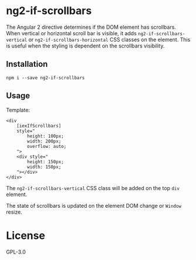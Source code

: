 # ng2-if-scrollbars

The Angular 2 directive determines if the DOM element has scrollbars.
When vertical or horizontal scroll bar is visible, it adds `ng2-if-scrollbars-vertical` 
or `ng2-if-scrollbars-horizontal` CSS classes on the element. This is useful when 
the styling is dependent on the scrollbars visibility.

## Installation

```
npm i --save ng2-if-scrollbars
```

## Usage

Template:

```
<div
    [iexIfScrollbars]
    style="
        height: 100px; 
        width: 200px; 
        overflow: auto;
    ">
    <div style="
        height: 150px;
        width: 150px;
    "></div>
</div>
```

The `ng2-if-scrollbars-vertical` CSS class will be added on the top `div` element.

The state of scrollbars is updated on the element DOM change or `Window` resize.

# License

GPL-3.0